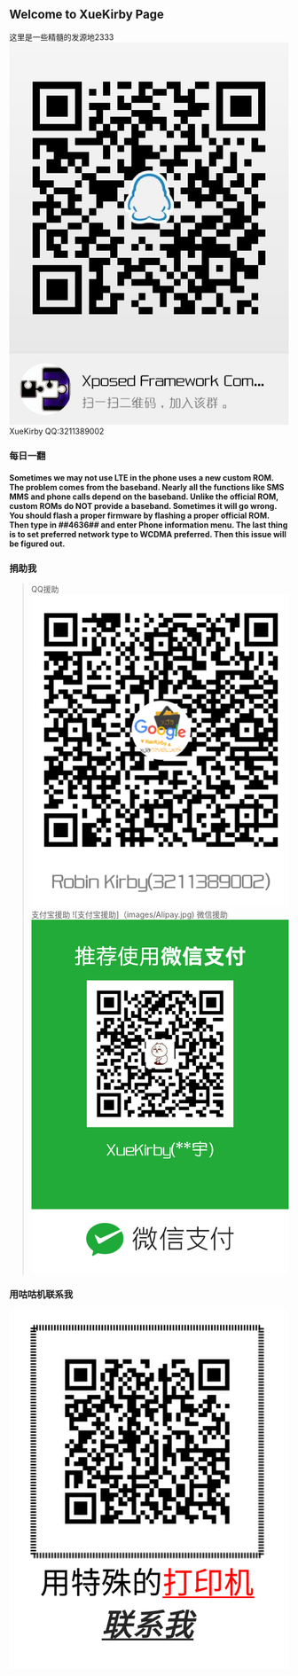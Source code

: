 ## Welcome to XueKirby Page

这里是一些精髓的发源地2333
![加入Xposed交流群](images/qun.jpg)
XueKirby QQ:3211389002

### 每日一翻

#### Sometimes we may not use LTE in the phone uses a new custom ROM. The problem comes from the baseband. Nearly all the functions like SMS MMS and phone calls depend on the baseband. Unlike the official ROM, custom ROMs do NOT provide a baseband. Sometimes it will go wrong. You should flash a proper firmware by flashing a proper official ROM. Then type in *#*#4636#*#* and enter Phone information menu. The last thing is to set preferred network type to WCDMA preferred. Then this issue will be figured out.

### 捐助我
> QQ援助
![QQ援助](images/QQ.png)
> 支付宝援助
![支付宝援助]（images/Alipay.jpg)
> 微信援助
![微信援助](images/WeChat.png)

### 用咕咕机联系我
![联系我](images/Contact.png)